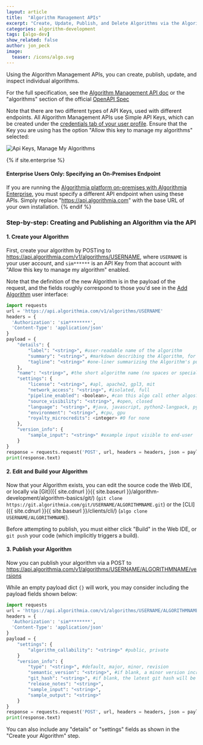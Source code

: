 ```yaml
---
layout: article
title:  "Algorithm Management APIs"
excerpt: "Create, Update, Publish, and Delete Algorithms via the Algorithm Management API"
categories: algorithm-development
tags: [algo-dev]
show_related: false
author: jon_peck
image:
  teaser: /icons/algo.svg
---
```


Using the Algorithm Management APIs, you can create, publish, update, and inspect individual algorithms.

For the full specification, see the [Algorithm Management API doc](https://documenter.getpostman.com/view/6515899/Rztiuqao) or the "algorithms" section of the official [OpenAPI Spec](https://algorithmia.com/v1/openapispec)

Note that there are two different types of API Keys, used with different endpoints.  All Algorithm Management APIs use Simple API Keys, which can be created under the [credentials tab of your user profile]({{site.url}}/user#credentials).  Ensure that the Key you are using has the option "Allow this key to manage my algorithms" selected:

<img src="{{ site.cdnurl }}{{ site.baseurl }}/images/post_images/algorithm-management-api/api-key-manage-my-algorithms.png" alt="Api Keys, Manage My Algorithms" class="screenshot">

{% if site.enterprise %}
#### Enterprise Users Only: Specifying an On-Premises Endpoint
If you are running the [Algorithmia platform on-premises with Algorithmia Enterprise](https://algorithmia.com/enterprise), you must specify a different API endpoint when using these APIs. Simply replace "https://api.algorithmia.com" with the base URL of your own installation.
{% endif %}


### Step-by-step: Creating and Publishing an Algorithm via the API

#### 1. Create your Algorithm

First, create your algorithm by POSTing to https://api.algorithmia.com/v1/algorithms/USERNAME, where `USERNAME` is your user account, and `sim******` is an API Key from that account with "Allow this key to manage my algorithm" enabled.

Note that the definition of the new Algorithm is in the payload of the request, and the fields roughly correspond to those you'd see in the [Add Algorithm]({{site.url}}{{site.baseurl}}/algorithm-development/algorithm-basics/your-first-algo/#create-your-first-algorithm) user interface:

```python
import requests
url = 'https://api.algorithmia.com/v1/algorithms/USERNAME'
headers = {
  'Authorization': 'sim********',
  'Content-Type': 'application/json'
}
payload = {
    "details": {
        "label": "<string>", #user-readable name of the algorithm
        "summary": "<string>", #markdown describing the Algorithm, for the "docs" tab
        "tagline": "<string>" #one-liner summarizing the Algorithm's purpose
    },
    "name": "<string>", #the short algorithm name (no spaces or special characters)
    "settings": {
        "license": "<string>", #apl, apache2, gpl3, mit
        "network_access": "<string>", #isolated, full
        "pipeline_enabled": <boolean>, #can this algo call other algos?
        "source_visibility": "<string>", #open, closed
        "language": "<string>", #java, javascript, python2-langpack, python3-1, r, ruby, rust, scala
        "environment": "<string>", #cpu, gpu
        "royalty_microcredits": <integer> #0 for none
    },
    "version_info": {
        "sample_input": "<string>" #example input visible to end-user
    }
}
response = requests.request('POST', url, headers = headers, json = payload)
print(response.text)
```

#### 2. Edit and Build your Algorithm

Now that your Algorithm exists, you can edit the source code the Web IDE, or locally via [Git]({{ site.cdnurl }}{{ site.baseurl }}/algorithm-development/algorithm-basics/git/) (`git clone https://git.algorithmia.com/git/USERNAME/ALGORITHMNAME.git`) or the [CLI]({{ site.cdnurl }}{{ site.baseurl }}/clients/cli/) (`algo clone USERNAME/ALGORITHMNAME`).

Before attempting to publish, you must either click "Build" in the Web IDE, or `git push` your code (which implicitly triggers a build).

#### 3. Publish your Algorithm

Now you can publish your algorithm via a POST to https://api.algorithmia.com/v1/algorithms/USERNAME/ALGORITHMNAME/versions

While an empty payload dict `{}` will work, you may consider including the payload fields shown below:

```python
import requests
url = 'https://api.algorithmia.com/v1/algorithms/USERNAME/ALGORITHMNAME/version'
headers = {
  'Authorization': 'sim********',
  'Content-Type': 'application/json'
}
payload = {
    "settings": {
        "algorithm_callability": "<string>" #public, private
    }
    "version_info": {
        "type": "<string>", #default, major, minor, revision
        "semantic_version": "<string>", #if blank, a minor version increment will be used
        "git_hash": "<string>", #if blank, the latest git hash will be used
        "release_notes": "<string>",
        "sample_input": "<string>",
        "sample_output": "<string>"
    }
}
response = requests.request('POST', url, headers = headers, json = payload)
print(response.text)
```

You can also include any "details" or "settings" fields as shown in the "Create your Algorithm" step.
